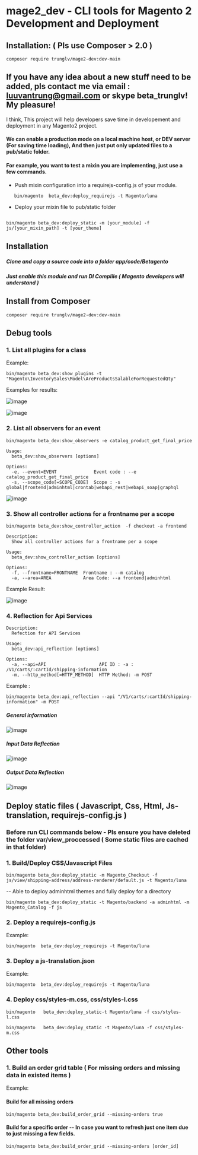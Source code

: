 # mage2_dev - CLI tools for Magento 2 Development and Deployment

## Installation: ( Pls use Composer > 2.0 ) 
```
composer require trunglv/mage2-dev:dev-main
```

## If you have any idea about a new stuff need to be added, pls contact me via email : luuvantrung@gmail.com or skype beta_trunglv! My pleasure!

I think, This project will help developers save time in developement and deployment in any Magento2 project.


#### We can enable a production mode on a local machine host, or DEV server (For saving time loading), And then just put only updated files to a pub/static folder.
#### For example, you want to test a mixin you are implementing, just use a few commands.

- Push mixin configuration into a requirejs-config.js of your module.
```
   bin/magento  beta_dev:deploy_requirejs -t Magento/luna
```
- Deploy your mixin file to pub/static folder
```

bin/magento beta_dev:deploy_static -m [your_module] -f js/[your_mixin_path] -t [your_theme]

```
## Installation

##### Clone and copy a source code into a folder app/code/Betagento 
##### Just enable this module and run DI Complile ( Magento developers will understand )

## Install from Composer
```
composer require trunglv/mage2-dev:dev-main
```

## Debug tools
### 1. List all plugins for a class
Example:
```
bin/magento beta_dev:show_plugins -t "Magento\InventorySales\Model\AreProductsSalableForRequestedQty"
```

Examples for results:

![image](https://user-images.githubusercontent.com/820411/140596064-b3299395-16fe-40ef-8b2b-fc4d00a9d2d6.png)


![image](https://user-images.githubusercontent.com/820411/140596086-56af8e1f-ba59-4a1c-86d5-c5afa4584480.png)

### 2. List all observers for an event 
```
bin/magento beta_dev:show_observers -e catalog_product_get_final_price 
```
```
Usage:
  beta_dev:show_observers [options]

Options:
  -e, --event=EVENT              Event code : --e catalog_product_get_final_price
  -s, --scope_code[=SCOPE_CODE]  Scope : -s global|frontend|adminhtml|crontab|webapi_rest|webapi_soap|graphql
```

![image](https://user-images.githubusercontent.com/820411/140700694-3d79bcc3-cbbb-4ecf-8d04-f31f8c653b72.png)

### 3. Show all controller actions for a frontname per a scope
```
bin/magento beta_dev:show_controller_action  -f checkout -a frontend
```

```
Description:
  Show all controller actions for a frontname per a scope

Usage:
  beta_dev:show_controller_action [options]

Options:
  -f, --frontname=FRONTNAME  Frontname : --m catalog
  -a, --area=AREA            Area Code: --a frontend|adminhtml 
```
Example Result:

![image](https://user-images.githubusercontent.com/820411/141668634-744cf4a5-4322-461d-9705-508ebae0bb8f.png)

### 4. Reflection for Api Services

```
Description:
  Refection for API Services

Usage:
  beta_dev:api_reflection [options]

Options:
  -a, --api=API                    API ID : -a : /V1/carts/:cartId/shipping-information 
  -m, --http_method[=HTTP_METHOD]  HTTP Method: -m POST 

```
Example :
```
bin/magento beta_dev:api_reflection --api "/V1/carts/:cartId/shipping-information" -m POST
```
##### General information
![image](https://user-images.githubusercontent.com/820411/142757603-e20ba6e8-f950-4a13-8bb4-c4646787b271.png)
##### Input Data Reflection
![image](https://user-images.githubusercontent.com/820411/142757393-25dd2ae0-d06a-4319-8e7c-937aaaf6b3d1.png)
##### Output Data Reflection
![image](https://user-images.githubusercontent.com/820411/142757398-e75dda1a-c441-4be0-b1d0-458a315e80f2.png)



## Deploy static files ( Javascript, Css, Html, Js-translation, requirejs-config.js )
### Before run CLI commands below - Pls ensure you have deleted the folder var/view_proccessed ( Some static files are cached in that folder)
### 1. Build/Deploy CSS/Javascript Files
```
bin/magento beta_dev:deploy_static -m Magento_Checkout -f js/view/shipping-address/address-renderer/default.js -t Magento/luna
```
-- Able to deploy adminhtml themes and fully deploy for a directory
```
bin/magento beta_dev:deploy_static -t Magento/backend -a adminhtml -m Magento_Catalog -f js
```

### 2. Deploy a requirejs-config.js 
Example:
```
bin/magento  beta_dev:deploy_requirejs -t Magento/luna
```

### 3. Deploy a js-translation.json 
Example:
```
bin/magento  beta_dev:deploy_requirejs -t Magento/luna
```
### 4. Deploy css/styles-m.css, css/styles-l.css
```
bin/magento   beta_dev:deploy_static-t Magento/luna -f css/styles-l.css
```
```
bin/magento   beta_dev:deploy_static -t Magento/luna -f css/styles-m.css
```

## Other tools

### 1. Build an order grid table ( For missing orders and missing data in existed items ) 
Example:
#### Build for all missing orders 
```
bin/magento beta_dev:build_order_grid --missing-orders true

```
#### Build for a specific order -- In case you want to refresh just one item due to just missing a few fields. 

```
bin/magento beta_dev:build_order_grid --missing-orders [order_id]

```
